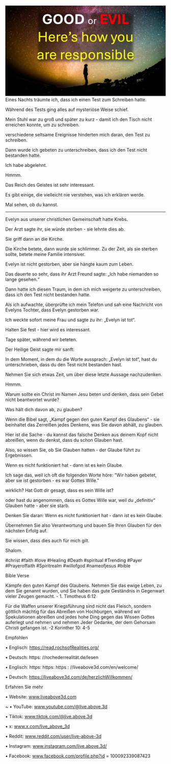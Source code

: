 ![Video cover image](../cover.jpg)
Eines Nachts träumte ich, dass ich einen Test zum Schreiben hatte.

Während des Tests ging alles auf mysteriöse Weise schief.

Mein Stuhl war zu groß und später zu kurz - damit ich den Tisch nicht erreichen konnte, um zu schreiben.

verschiedene seltsame Ereignisse hinderten mich daran, den Test zu schreiben.

Dann wurde ich gebeten zu unterschreiben, dass ich den Test nicht bestanden hatte.

Ich habe abgelehnt.

Hmmm.

Das Reich des Geistes ist sehr interessant.

Es gibt einige, die vielleicht nie verstehen, was ich erklären werde.

Mal sehen, ob du kannst.

---

Evelyn aus unserer christlichen Gemeinschaft hatte Krebs.

Der Arzt sagte ihr, sie würde sterben - sie lehnte dies ab.

Sie griff dann an die Kirche.

Die Kirche betete, dann wurde sie schlimmer. Zu der Zeit, als sie sterben sollte, betete meine Familie intensiver.

Evelyn ist nicht gestorben, aber sie hängte kaum zum Leben.

Das dauerte so sehr, dass ihr Arzt Freund sagte: „Ich habe niemanden so lange gesehen.“

Dann hatte ich diesen Traum, in dem ich mich weigerte zu unterschreiben, dass ich den Test nicht bestanden hatte.

Als ich aufwachte, überprüfte ich mein Telefon und sah eine Nachricht von Evelyns Tochter, dass Evelyn gestorben war.

Ich weckte sofort meine Frau und sagte zu ihr: „Evelyn ist tot“.

Halten Sie fest - hier wird es interessant.

Tage später, während wir beteten.

Der Heilige Geist sagte mir sanft:

In dem Moment, in dem du die Worte aussprach: „Evelyn ist tot“, hast du unterschrieben, dass du den Test nicht bestanden hast.

Nehmen Sie sich etwas Zeit, um über diese letzte Aussage nachzudenken.

Hmmm.

Warum sollte ein Christ im Namen Jesu beten und denken, dass sein Gebet nicht beantwortet wurde?

Was hält dich davon ab, zu glauben?

Wenn die Bibel sagt, „Kampf gegen den guten Kampf des Glaubens“ - sie beinhaltet das Zerreißen jedes Denkens, was Sie davon abhält, zu glauben.

Hier ist die Sache - du kannst das falsche Denken aus deinem Kopf nicht abreißen, wenn du denkst, dass du schon Glauben hast.

Also, so wissen Sie, ob Sie Glauben hatten - der Glaube führt zu Ergebnissen.

Wenn es nicht funktioniert hat - dann ist es kein Glaube.

Ich sage das, weil ich oft die folgenden Worte höre: "Wir haben gebetet, aber sie ist gestorben - es war Gottes Wille."

wirklich? Hat Gott dir gesagt, dass es sein Wille ist?

oder hast du angenommen, dass es Gottes Wille war, weil du „definitiv“ Glauben hatte - aber sie starb.

Denken Sie daran: Wenn es nicht funktioniert hat - dann ist es kein Glaube.

Übernehmen Sie also Verantwortung und bauen Sie Ihren Glauben für den nächsten Erfolg auf.

Sie wissen, dass dies auch für mich gilt.

Shalom.

#christ #faith #love #Healing #Death #spiritual #Trending #Payer #Prayeroffaith #Spiritrealm #willofgod #nameofjesus #bible


Bible Verse


Kämpfe den guten Kampf des Glaubens. Nehmen Sie das ewige Leben, zu dem Sie genannt wurden, und Sie haben das gute Geständnis in Gegenwart vieler Zeugen gemacht. - 1. Timotheus 6:12

Für die Waffen unserer Kriegsführung sind nicht das Fleisch, sondern göttlich mächtig für das Abreißen von Hochburgen, während wir Spekulationen abreißen und jedes hohe Ding gegen das Wissen Gottes auferlegt und nehmen und nehmen Jeder Gedanke, der dem Gehorsam Christi gefangen ist. -2 Korinther 10: 4-5

Empfohlen


• Englisch: https://read.rochsofRealities.org/

• Deutsch: https: //rochederrealität.de/lesen

• Englisch: https: https: https : //liveabove3d.com/en/welcome/

• Deutsch: https://liveabove3d.com/de/herzlichWillkommen/

Erfahren Sie mehr


• Website: www.liveabove3d.com

~ • YouTube: www.youtube.com/@live.above.3d

• Tiktok: www.tiktok.com/@live.above.3d

• x: www.x.com/live_above_3d

• Reddit: www.reddit.com/user/live-above-3d

• Instagram: www.instagram.com/live.above.3d/

• Facebook: www.facebook.com/profile.php?id = 100092339087423
